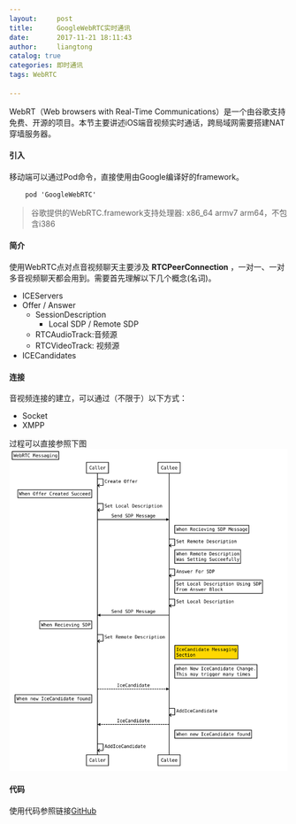 ```yaml
---
layout:     post
title:      GoogleWebRTC实时通讯
date:       2017-11-21 18:11:43
author:     liangtong
catalog: true
categories: 即时通讯
tags: WebRTC

---
```



WebRT（Web browsers with Real-Time Communications）是一个由谷歌支持免费、开源的项目。本节主要讲述iOS端音视频实时通话，跨局域网需要搭建NAT穿墙服务器。




#### 引入

移动端可以通过Pod命令，直接使用由Google编译好的framework。

```Objective-C
    pod 'GoogleWebRTC'
```

 > 谷歌提供的WebRTC.framework支持处理器: x86_64 armv7 arm64，不包含i386

<!-- more -->


#### 简介

使用WebRTC点对点音视频聊天主要涉及 **RTCPeerConnection** ，一对一、一对多音视频聊天都会用到。需要首先理解以下几个概念(名词)。

 - ICEServers
 - Offer / Answer
     - SessionDescription
          - Local SDP / Remote SDP
      - RTCAudioTrack:音频源
      - RTCVideoTrack: 视频源
 - ICECandidates

#### 连接

音视频连接的建立，可以通过（不限于）以下方式：

- Socket
- XMPP

过程可以直接参照下图
![](/post/message/webrtc_messaging.svg)


#### 代码

使用代码参照链接[GitHub](https://github.com/l900416/LTChat)
